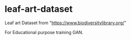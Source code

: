 # leaf-art-dataset
Leaf art Dataset from "https://www.biodiversitylibrary.org/"

For Educational purpose training GAN. 
